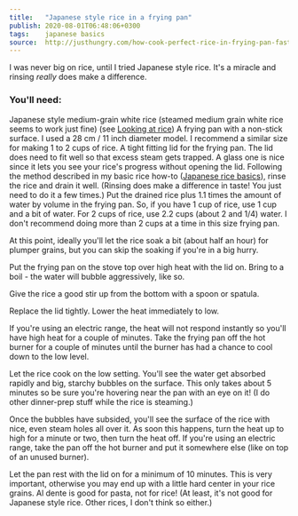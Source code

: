 ```yaml
---
title:   "Japanese style rice in a frying pan"
publish: 2020-08-01T06:48:06+0300
tags:    japanese basics
source:  http://justhungry.com/how-cook-perfect-rice-in-frying-pan-fast-and-foolproof
---
```


I was never big on rice, until I tried Japanese style rice. It's a miracle and rinsing *really* does make a difference.

<!--more-->

### You'll need:

Japanese style medium-grain white rice (steamed medium grain white rice seems to work just fine) (see [Looking at rice](http://www.justhungry.com/2007/01/looking_at_rice.html))
A frying pan with a non-stick surface. I used a 28 cm / 11 inch diameter model. I recommend a similar size for making 1 to 2 cups of rice.
A tight fitting lid for the frying pan. The lid does need to fit well so that excess steam gets trapped. A glass one is nice since it lets you see your rice's progress without opening the lid.
Following the method described in my basic rice how-to ([Japanese rice basics](http://justhungry.com/2003/11/japanese_basics_1.html)), rinse the rice and drain it well. (Rinsing does make a difference in taste! You just need to do it a few times.) Put the drained rice plus 1.1 times the amount of water by volume in the frying pan. So, if you have 1 cup of rice, use 1 cup and a bit of water. For 2 cups of rice, use 2.2 cups (about 2 and 1/4) water. I don't recommend doing more than 2 cups at a time in this size frying pan.

At this point, ideally you'll let the rice soak a bit (about half an hour) for plumper grains, but you can skip the soaking if you're in a big hurry.

Put the frying pan on the stove top over high heat with the lid on. Bring to a boil - the water will bubble aggressively, like so.

Give the rice a good stir up from the bottom with a spoon or spatula.

Replace the lid tightly. Lower the heat immediately to low.

If you're using an electric range, the heat will not respond instantly so you'll have high heat for a couple of minutes. Take the frying pan off the hot burner for a couple of minutes until the burner has had a chance to cool down to the low level.

Let the rice cook on the low setting. You'll see the water get absorbed rapidly and big, starchy bubbles on the surface. This only takes about 5 minutes so be sure you're hovering near the pan with an eye on it! (I do other dinner-prep stuff while the rice is steaming.)

Once the bubbles have subsided, you'll see the surface of the rice with nice, even steam holes all over it. As soon this happens, turn the heat up to high for a minute or two, then turn the heat off. If you're using an electric range, take the pan off the hot burner and put it somewhere else (like on top of an unused burner).

Let the pan rest with the lid on for a minimum of 10 minutes. This is very important, otherwise you may end up with a little hard center in your rice grains. Al dente is good for pasta, not for rice! (At least, it's not good for Japanese style rice. Other rices, I don't think so either.)
